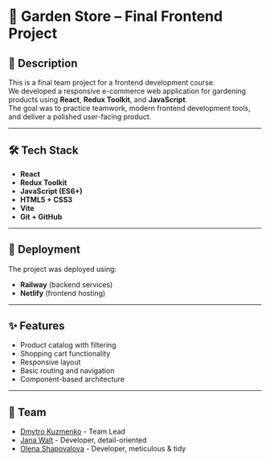 # 🌿 Garden Store – Final Frontend Project

## 📘 Description

This is a final team project for a frontend development course.  
We developed a responsive e-commerce web application for gardening products using **React**, **Redux Toolkit**, and **JavaScript**.  
The goal was to practice teamwork, modern frontend development tools, and deliver a polished user-facing product.

---

## 🛠 Tech Stack

- **React**
- **Redux Toolkit**
- **JavaScript (ES6+)**
- **HTML5 + CSS3**
- **Vite**
- **Git + GitHub**

---

## 🚀 Deployment

The project was deployed using:

- **Railway** (backend services)
- **Netlify** (frontend hosting)

---

## ✨ Features

- Product catalog with filtering
- Shopping cart functionality
- Responsive layout
- Basic routing and navigation
- Component-based architecture

---

## 👥 Team

- [Dmytro Kuzmenko](https://github.com/dimarique) - Team Lead
- [Jana Walt](https://github.com/JanaWalt) - Developer, detail-oriented
- [Olena Shapovalova](https://github.com/shapovalovalena) - Developer, meticulous & tidy
